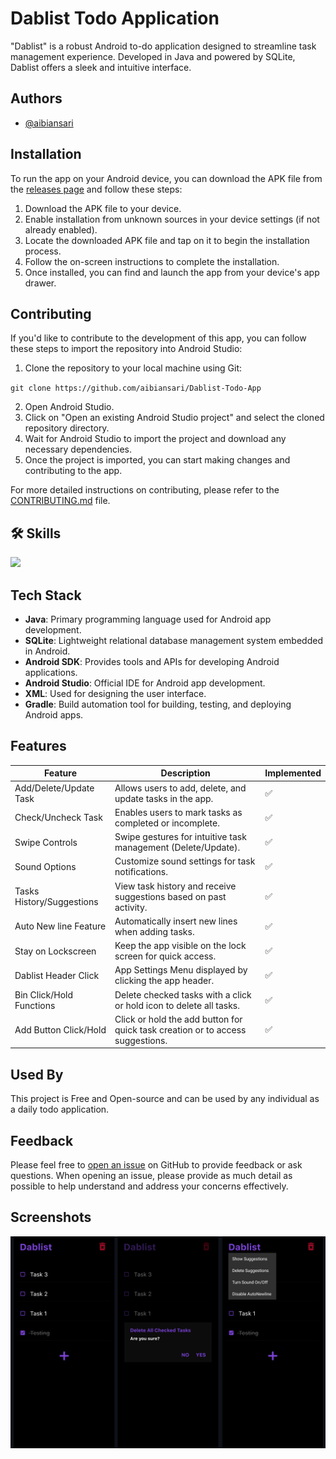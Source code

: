 
# Dablist Todo Application

"Dablist" is a robust Android to-do application designed to streamline task management experience. Developed in Java and powered by SQLite, Dablist offers a sleek and intuitive interface.


## Authors

- [@aibiansari](https://www.github.com/aibiansari)

## Installation

To run the app on your Android device, you can download the APK file from the [releases page](link-to-releases-page) and follow these steps:

1. Download the APK file to your device.
2. Enable installation from unknown sources in your device settings (if not already enabled).
3. Locate the downloaded APK file and tap on it to begin the installation process.
4. Follow the on-screen instructions to complete the installation.
5. Once installed, you can find and launch the app from your device's app drawer.
    
## Contributing

If you'd like to contribute to the development of this app, you can follow these steps to import the repository into Android Studio:

1. Clone the repository to your local machine using Git:

`git clone https://github.com/aibiansari/Dablist-Todo-App`

2. Open Android Studio.
3. Click on "Open an existing Android Studio project" and select the cloned repository directory.
4. Wait for Android Studio to import the project and download any necessary dependencies.
5. Once the project is imported, you can start making changes and contributing to the app.

For more detailed instructions on contributing, please refer to the [CONTRIBUTING.md](link-to-CONTRIBUTING.md) file.

## 🛠 Skills
<img src="https://skillicons.dev/icons?i=androidstudio,java,sqlite,atom,debian,vscode,figma,svg,git,github" />


## Tech Stack
- **Java**: Primary programming language used for Android app development.
- **SQLite**: Lightweight relational database management system embedded in Android.
- **Android SDK**: Provides tools and APIs for developing Android applications.
- **Android Studio**: Official IDE for Android app development.
- **XML**: Used for designing the user interface.
- **Gradle**: Build automation tool for building, testing, and deploying Android apps.


## Features

| Feature                   | Description                                                                                 | Implemented |
|---------------------------|---------------------------------------------------------------------------------------------|-------------|
| Add/Delete/Update Task    | Allows users to add, delete, and update tasks in the app.                                    | ✅           |
| Check/Uncheck Task        | Enables users to mark tasks as completed or incomplete.                                      | ✅           |
| Swipe Controls            | Swipe gestures for intuitive task management (Delete/Update).                                                | ✅           |
| Sound Options             | Customize sound settings for task notifications.                                              | ✅           |
| Tasks History/Suggestions | View task history and receive suggestions based on past activity.                             | ✅           |
| Auto New line Feature     | Automatically insert new lines when adding tasks.                                             | ✅           |
| Stay on Lockscreen        | Keep the app visible on the lock screen for quick access.                                     | ✅           |
| Dablist Header Click      | App Settings Menu displayed by clicking the app header.                                           | ✅           |
| Bin Click/Hold Functions | Delete checked tasks with a click or hold icon to delete all tasks.                                    | ✅           |
| Add Button Click/Hold     | Click or hold the add button for quick task creation or to access suggestions.                | ✅           |






## Used By

This project is Free and Open-source and can be used by any individual as a daily todo application.


## Feedback

Please feel free to [open an issue](https://github.com/aibiansari/Dablist-Todo-App/issues) on GitHub to provide feedback or ask questions. When opening an issue, please provide as much detail as possible to help understand and address your concerns effectively.
## Screenshots

![Screens](/screens.jpg)


